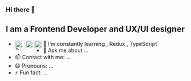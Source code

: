 ### Hi there 👋

## I am a Frontend Developer and UX/UI designer

- 🌱 I’m constantly learning 
  [<img align="left" alt="React" width="25px" src="https://cdn.worldvectorlogo.com/logos/linkedin-icon-2.svg" />][LinkedIn],
  Redux <img align="left" alt="React" width="20px" src="https://cdn.worldvectorlogo.com/logos/react-2.svg" />, 
  TypeScript <img align="left" alt="React" width="20px" src="https://cdn.worldvectorlogo.com/logos/react-2.svg" />
- 💬 Ask me about ...
- 📫 Contact with me: ...
- 😄 Pronouns: ...
- ⚡ Fun fact: ...

[LinkedIn]: linkedin.com/in/seem16


